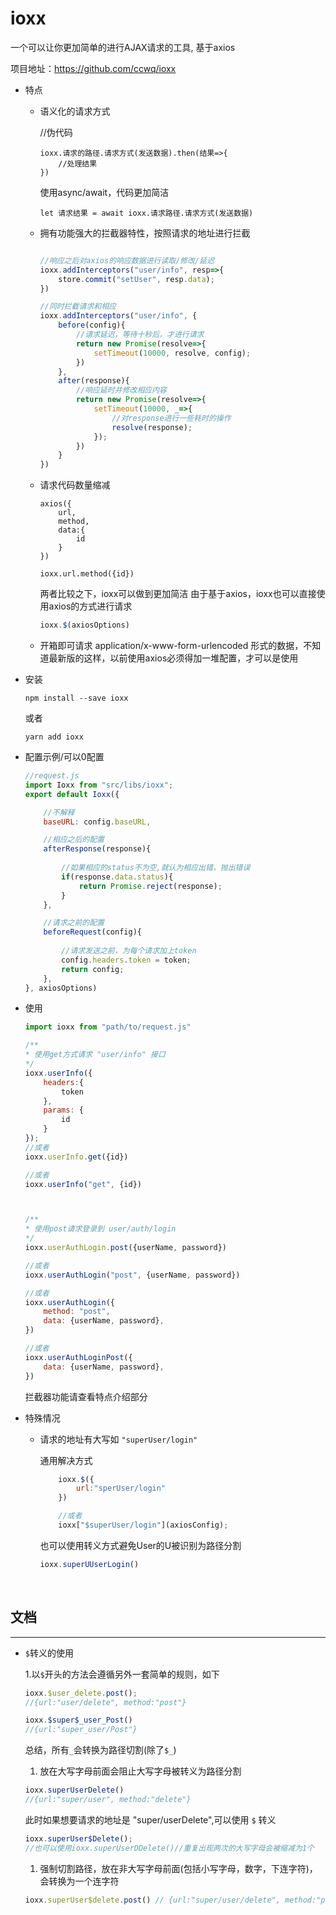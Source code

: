 # ioxx 

一个可以让你更加简单的进行AJAX请求的工具, 基于axios

项目地址：https://github.com/ccwq/ioxx

-   特点
    -   语义化的请求方式
    
        //伪代码
        ```
        ioxx.请求的路径.请求方式(发送数据).then(结果=>{
            //处理结果
        })
        ```
      
        使用async/await，代码更加简洁
        ```
        let 请求结果 = await ioxx.请求路径.请求方式(发送数据)
        ```

    -   拥有功能强大的拦截器特性，按照请求的地址进行拦截
    
        ```javascript
        
        //响应之后对axios的响应数据进行读取/修改/延迟
        ioxx.addInterceptors("user/info", resp=>{
            store.commit("setUser", resp.data);
        })

        //同时拦截请求和相应
        ioxx.addInterceptors("user/info", {
            before(config){
                //请求延迟，等待十秒后，才进行请求
                return new Promise(resolve=>{
                    setTimeout(10000, resolve, config);
                })
            },
            after(response){
                //响应延时并修改相应内容
                return new Promise(resolve=>{
                    setTimeout(10000, _=>{
                        //对response进行一些耗时的操作
                        resolve(response);
                    });
                })
            }
        }) 
        
        ```
    -   请求代码数量缩减
        ```
        axios({
            url,
            method,
            data:{
                id
            }
        })
        ```
        
        ```
        ioxx.url.method({id})
        ```
        两者比较之下，ioxx可以做到更加简洁
        由于基于axios，ioxx也可以直接使用axios的方式进行请求
        
        ```javascript
        ioxx.$(axiosOptions)
        ```
        
    -   开箱即可请求 application/x-www-form-urlencoded 形式的数据，不知道最新版的这样，以前使用axios必须得加一堆配置，才可以是使用 

-   安装
    ```
    npm install --save ioxx
    ```
    或者
    ```
    yarn add ioxx
    ```

-   配置示例/可以0配置
    
    ```javascript
    //request.js
    import Ioxx from "src/libs/ioxx";
    export default Ioxx({
    
        //不解释
        baseURL: config.baseURL,
    
        //相应之后的配置
        afterResponse(response){
        
            //如果相应的status不为空,就认为相应出错，抛出错误
            if(response.data.status){
                return Promise.reject(response);
            }
        },
    
        //请求之前的配置
        beforeRequest(config){
               
            //请求发送之前，为每个请求加上token
            config.headers.token = token;
            return config;
        },
    }, axiosOptions)
    ```
    
-   使用
    ```javascript
    import ioxx from "path/to/request.js"
    
    /**
    * 使用get方式请求 "user/info" 接口
    */
    ioxx.userInfo({
        headers:{
            token
        },
        params: {
            id
        }
    });
    //或者
    ioxx.userInfo.get({id})
    
    //或者
    ioxx.userInfo("get", {id})



    /**    
    * 使用post请求登录到 user/auth/login
    */
    ioxx.userAuthLogin.post({userName, password})

    //或者
    ioxx.userAuthLogin("post", {userName, password})

    //或者
    ioxx.userAuthLogin({
        method: "post",
        data: {userName, password},
    })
    
    //或者
    ioxx.userAuthLoginPost({
        data: {userName, password},
    })
    ```
    
    拦截器功能请查看特点介绍部分
    
-   特殊情况
    
    -   请求的地址有大写如 ``"superUser/login"``
        
        通用解决方式
        ```javascript
            ioxx.$({
                url:"sperUser/login"
            })
    
            //或者
            ioxx["$superUser/login"](axiosConfig);
        ```
        
        也可以使用转义方式避免User的U被识别为路径分割
        ```javascript
        ioxx.superUUserLogin()
        ```

<br>

##   文档

---
        
- ``$``转义的使用
    
    1.以``$``开头的方法会遵循另外一套简单的规则，如下
    ```javascript
    ioxx.$user_delete.post(); 
    //{url:"user/delete", method:"post"}
  
    ioxx.$super$_user_Post()
    //{url:"super_user/Post"}
    ```
    总结，所有``_``会转换为路径切割(除了``$_``)

    1.  放在大写字母前面会阻止大写字母被转义为路径分割
    ```javascript
    ioxx.superUserDelete()
    //{url:"super/user", method:"delete"}
    ```
    此时如果想要请求的地址是 "super/userDelete",可以使用 ``$`` 转义
    ```javascript
    ioxx.superUser$Delete();
    //也可以使用ioxx.superUserDDelete()//重复出现两次的大写字母会被缩减为1个
    ```

    1. 强制切割路径，放在非大写字母前面(包括小写字母，数字，下连字符)，会转换为一个连字符
    ```javascript
    ioxx.superUser$delete.post() // {url:"super/user/delete", method:"post"}
    ```

    